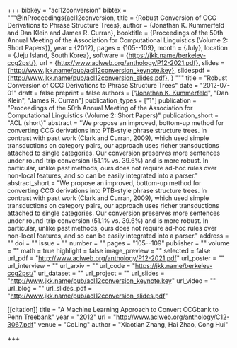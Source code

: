 +++
bibkey = "acl12conversion"
bibtex = """@InProceedings{acl12conversion,
  title     = {Robust Conversion of CCG Derivations to Phrase Structure Trees},
  author    = {Jonathan K. Kummerfeld and Dan Klein and James R. Curran},
  booktitle = {Proceedings of the 50th Annual Meeting of the Association for Computational Linguistics (Volume 2: Short Papers)},
  year      = {2012},
  pages     = {105--109},
  month     = {July},
  location  = {Jeju Island, South Korea},
  software  = {https://jkk.name/berkeley-ccg2pst/},
  url       = {http://www.aclweb.org/anthology/P12-2021.pdf},
  slides    = {http://www.jkk.name/pub/acl12conversion_keynote.key},
  slidespdf = {http://www.jkk.name/pub/acl12conversion_slides.pdf},
}
"""
title = "Robust Conversion of CCG Derivations to Phrase Structure Trees"
date = "2012-07-01"
draft = false
preprint = false
authors = ["<span style='text-decoration:underline;'>Jonathan K. Kummerfeld</span>", "Dan Klein", "James R. Curran"]
publication_types = ["1"]
publication = "Proceedings of the 50th Annual Meeting of the Association for Computational Linguistics (Volume 2: Short Papers)"
publication_short = "ACL (short)"
abstract = "We propose an improved, bottom-up method for converting CCG derivations into PTB-style phrase structure trees. In contrast with past work (Clark and Curran, 2009), which used simple transductions on category pairs, our approach uses richer transductions attached to single categories. Our conversion preserves more sentences under round-trip conversion (51.1% vs. 39.6%) and is more robust. In particular, unlike past methods, ours does not require ad-hoc rules over non-local features, and so can be easily integrated into a parser."
abstract_short = "We propose an improved, bottom-up method for converting CCG derivations into PTB-style phrase structure trees. In contrast with past work (Clark and Curran, 2009), which used simple transductions on category pairs, our approach uses richer transductions attached to single categories. Our conversion preserves more sentences under round-trip conversion (51.1% vs. 39.6%) and is more robust. In particular, unlike past methods, ours does not require ad-hoc rules over non-local features, and so can be easily integrated into a parser."
address = ""
doi = ""
issue = ""
number = ""
pages = "105--109"
publisher = ""
volume = ""
math = true
highlight = false
image_preview = ""
selected = false
url_pdf = "http://www.aclweb.org/anthology/P12-2021.pdf"
url_poster = ""
url_interview = ""
url_arxiv = ""
url_code = "https://jkk.name/berkeley-ccg2pst/"
url_dataset = ""
url_project = ""
url_slides = "http://www.jkk.name/pub/acl12conversion_keynote.key"
url_video = ""
url_blog = ""
url_slides_pdf = "http://www.jkk.name/pub/acl12conversion_slides.pdf"

[[citation]]
title = "A Machine Learning Approach to Convert CCGbank to Penn Treebank"
year = "2012"
url = "http://www.aclweb.org/anthology/C12-3067.pdf"
venue = "CoLing"
author = "Xiaotian Zhang, Hai Zhao, Cong Hui"


+++